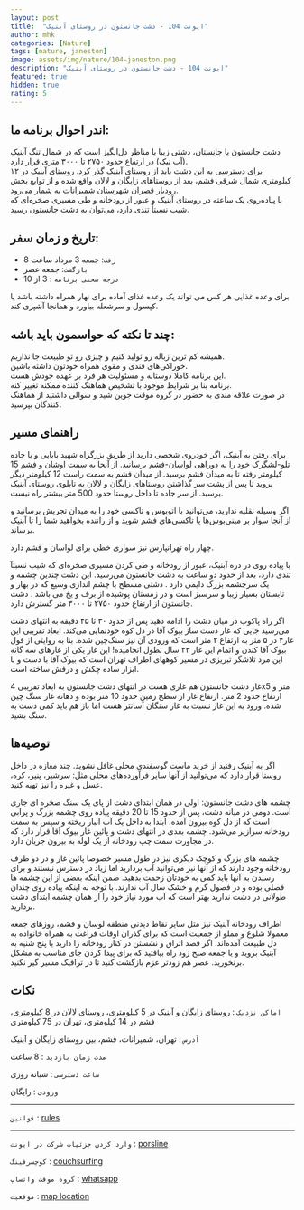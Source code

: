 ```yaml
---
layout: post
title:  "ایونت 104 - دشت جانستون در روستای آبنیک"
author: mhk
categories: [Nature]
tags: [nature, janeston]
image: assets/img/nature/104-janeston.png
description: "ایونت 104 - دشت جانستون در روستای آبنیک"
featured: true
hidden: true
rating: 5
---
```


## اندر احوال برنامه ما:  
دشت جانستون یا جانِستان، دشتی زیبا با مناظر دل‌انگیز است که در شمال تنگ آبنیک (آب نیک) در ارتفاع حدود ۲۷۵۰ تا ۳۰۰۰ متری قرار دارد.  
برای دسترسی به این دشت باید از روستای آبنیک گذر کرد. روستای آبنیک در ۱۲ کیلومتری شمال شرقی فشم، بعد از روستاهای زایگان و لالان واقع شده و از توابع بخش رودبار قصران شهرستان شمیرانات به شمار می‌رود.  
با پیاده‌روی یک ساعته در روستای آبنیک و عبور از رودخانه و طی مسیری صخره‌ای که شیب نسبتاً تندی دارد، می‌توان به دشت جانستون رسید.  

## تاریخ و زمان سفر:  
  - `رفت`: جمعه 3 مرداد ساعت 8  
  - `بازگشت`: جمعه عصر  
  - `درجه سختی برنامه` : 3 از 10  

برای وعده‌ غذایی هر کس می تواند یک وعده غذای آماده برای نهار همراه داشته باشد یا کپسول و سرشعله بیاورد و همانجا آشپزی کند.  

## چند تا نکته که حواسمون باید باشه:  
همیشه کم ترین زباله رو تولید کنیم و چیزی رو تو طبیعت جا نذاریم.  
خوراکی‌های قندی و مقوی همراه خودتون داشته باشین.  
این برنامه کاملا دوستانه و مسئولیت هر فرد بر عهده خودش هست.  
برنامه بنا بر شرایط موجود با تشخیص هماهنگ کننده ممکنه تغییر کنه.  
در صورت علاقه مندی به حضور در گروه موقت جوین شید و سوالی داشتید از هماهنگ کنندگان بپرسید.  

## راهنمای مسیر
برای رفتن به آبنیک، اگر خودروی شخصی دارید از طریق بزرگراه شهید بابایی و یا جاده تلو-لشگرک خود را به دوراهی لواسان-فشم برسانید. از آنجا به سمت اوشان و فشم 15 کیلومتر رفته تا به میدان فشم برسید. از میدان فشم به سمت راست 12 کیلومتر دیگر بروید تا پس از پشت سر گذاشتن روستاهای زایگان و لالان به تابلوی روستای آبنیک برسید. از سر جاده تا داخل روستا حدود 500 متر بیشتر راه نیست.  

اگر وسیله نقلیه ندارید، می‌توانید با اتوبوس و تاکسی خود را به میدان تجریش برسانید و از آنجا سوار بر مینی‌بوس‌ها یا تاکسی‌های فشم شوید و از راننده بخواهید شما را تا آبنیک برساند.  

چهار راه تهرانپارس نیز سواری خطی برای لواسان و فشم دارد.  
  
  
با پیاده روی در دره آبنیک، عبور از رودخانه و طی کردن مسیری صخره‌ای که شیب نسبتآ تندی دارد، بعد از حدود دو ساعت به دشت جانستون می‌رسید. این دشت چندین چشمه و یک سرچشمه بزرگ دایمی دارد . دشتی مسطح با چشم اندازی وسیع که در بهار و تابستان بسیار زیبا و سرسبز است و در زمستان پوشیده از برف و یخ می باشد . دشت جانستون از ارتفاع حدود ۲۷۵۰ تا ۳۰۰۰ متر گسترش دارد.  

 اگر راه پاکوب در میان دشت را ادامه دهید پس از حدود ۳۰ تا ۴۵ دقیقه به انتهای دشت می‌رسید جایی که غار دست ساز بیوک آقا در دل کوه خودنمایی می‌کند. ابعاد تقریبی این غار۴ در ۵ متر به ارتفاع ۲ متر است که ورودی آن نیز سنگ‌چین شده. بنا به روایتی از قول بیوک آقا کندن و اتمام این غار ۲۳ سال بطول انجامیده! این غار یکی از غارهای سه گانه این مرد تلاشگر تبریزی در مسیر کوههای اطراف تهران است که بیوک آقا با دست و با ابزار ساده چکش و درفش ساخته است.  

 غار دشت جانستون هم غاری هست در انتهای دشت جانستون به ابعاد تقریبی 4x5 متر و ارتفاع حدود 2 متر. ارتفاع غار از سطح زمین حدود 10 متر بوده و دهانه غار سنگ چین شده. ورود به این غار نسبت به غار سنگان آسانتر هست اما باز هم باید کمی دست به سنگ بشید.  

## توصیه‌ها
اگر به آبنیک رفتید از خرید ماست گوسفندی محلی غافل نشوید. چند مغازه در داخل روستا قرار دارد که می‌توانید از آنها سایر فرآورده‌های محلی مثل: سرشیر، پنیر، کره، عسل و غیره را نیز تهیه کنید.  

چشمه های دشت جانستون: اولی در همان ابتدای دشت از پای یک سنگ صخره ای جاری است. دومی در میانه دشت، پس از حدود 15 تا 20 دقیقه پیاده روی چشمه بزرگ و پرآبی است که از دل کوه بیرون آمده، ابتدا به داخل یک آب انبار ریخته و سپس به سمت رودخانه سرازیر می‌شود. چشمه بعدی در انتهای دشت و پائین غار بیوک آقا قرار دارد که در مجاورت سمت چپ رودخانه از یک لوله به بیرون جریان دارد.  

چشمه های بزرگ و کوچک دیگری نیز در طول مسیر خصوصا پائین غار و در دو طرف رودخانه وجود دارند که از آنها نیز می‌توانید آب بردارید اما زیاد در دسترس نیستند و برای رسیدن به آنها باید کمی به خودتان زحمت بدهید. ضمن اینکه بعضی از این چشمه ها فصلی بوده و در فصول گرم و خشک سال آب ندارند. با توجه به اینکه پیاده روی چندان طولانی در دشت ندارید بهتر است که آب مورد نیاز خود را از همان چشمه ابتدای دشت بردارید.  

اطراف رودخانه آبنیک نیز مثل سایر نقاط دیدنی منطقه لوسان و فشم، روزهای جمعه معمولا شلوغ و مملو از جمعیت است که برای گذران اوقات فراغت به همراه خانواده به دل طبیعت آمده‌اند. اگر قصد اتراق و نشستن در کنار رودخانه را دارید یا پنج شنیه به آبنیک بروید و یا جمعه صبح زود راه بیافتید که برای پیدا کردن جای مناسب به مشکل برنخورید. عصر هم زودتر عزم بازگشت کنید تا در ترافیک مسیر گیر نکنید.  

## نکات

`اماکن نزدیک` : روستای زایگان و آبنیک در 5 کیلومتری، روستای لالان در 8 کیلومتری، فشم در 14 کیلومتری، تهران در 75 کیلومتری  

`آدرس` : تهران، شمیرانات، فشم، بین روستای زایگان و آبنیک  

`مدت زمان بازدید` : 8 ساعت  

`ساعت دسترسی` : شبانه روزی  

`ورودی` : رایگان  

---

`قوانین` : [rules](/_pages/rules-weekend.md)  

---


`وارد کردن جزئیات شرکت در ایونت` : [porsline]()

`کوچسرفینگ` : [couchsurfing]()

`گروه موقت واتساپ` : [whatsapp]()

`موقعیت` : [map location](https://maps.google.com/maps?ll=35.988604,51.621015&z=16&t=m&hl=en-US&gl=US&mapclient=embed&q=35%C2%B059%2719.0%22N%2051%C2%B037%2715.7%22E%2035.988604%2C%2051.621015@35.9886035,51.6210148)
